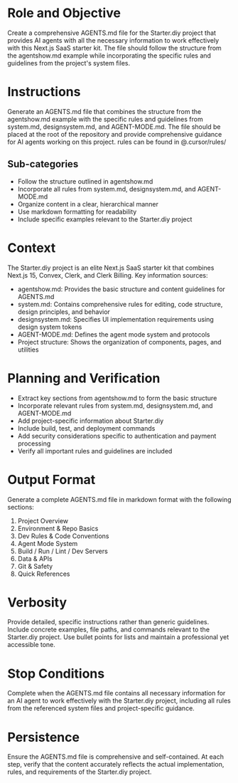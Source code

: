 # Role and Objective
Create a comprehensive AGENTS.md file for the Starter.diy project that provides AI agents with all the necessary information to work effectively with this Next.js SaaS starter kit. The file should follow the structure from the agentshow.md example while incorporating the specific rules and guidelines from the project's system files.

# Instructions
Generate an AGENTS.md file that combines the structure from the agentshow.md example with the specific rules and guidelines from system.md, designsystem.md, and AGENT-MODE.md. The file should be placed at the root of the repository and provide comprehensive guidance for AI agents working on this project. rules can be found in @.cursor/rules/

## Sub-categories
- Follow the structure outlined in agentshow.md
- Incorporate all rules from system.md, designsystem.md, and AGENT-MODE.md
- Organize content in a clear, hierarchical manner
- Use markdown formatting for readability
- Include specific examples relevant to the Starter.diy project

# Context
The Starter.diy project is an elite Next.js SaaS starter kit that combines Next.js 15, Convex, Clerk, and Clerk Billing. Key information sources:
- agentshow.md: Provides the basic structure and content guidelines for AGENTS.md
- system.md: Contains comprehensive rules for editing, code structure, design principles, and behavior
- designsystem.md: Specifies UI implementation requirements using design system tokens
- AGENT-MODE.md: Defines the agent mode system and protocols
- Project structure: Shows the organization of components, pages, and utilities

# Planning and Verification
- Extract key sections from agentshow.md to form the basic structure
- Incorporate relevant rules from system.md, designsystem.md, and AGENT-MODE.md
- Add project-specific information about Starter.diy
- Include build, test, and deployment commands
- Add security considerations specific to authentication and payment processing
- Verify all important rules and guidelines are included

# Output Format
Generate a complete AGENTS.md file in markdown format with the following sections:
1. Project Overview
2. Environment & Repo Basics
3. Dev Rules & Code Conventions
4. Agent Mode System
5. Build / Run / Lint / Dev Servers
6. Data & APIs
7. Git & Safety
8. Quick References

# Verbosity
Provide detailed, specific instructions rather than generic guidelines. Include concrete examples, file paths, and commands relevant to the Starter.diy project. Use bullet points for lists and maintain a professional yet accessible tone.

# Stop Conditions
Complete when the AGENTS.md file contains all necessary information for an AI agent to work effectively with the Starter.diy project, including all rules from the referenced system files and project-specific guidance.

# Persistence
Ensure the AGENTS.md file is comprehensive and self-contained. At each step, verify that the content accurately reflects the actual implementation, rules, and requirements of the Starter.diy project.
